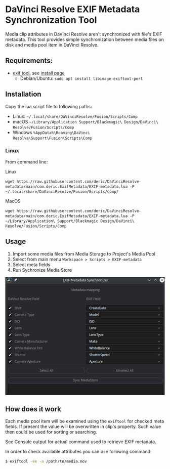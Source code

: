 # DaVinci Resolve EXIF Metadata Synchronization Tool

Media clip attributes in DaVinci Resolve aren't synchronized with file's EXIF metadata. This tool provides simple synchronization between media files on disk and media pool item in DaVinci Resolve.

## Requirements:

  - [exif tool](https://exiftool.org/), see [install page](https://exiftool.org/install.html)
    * Debian/Ubuntu: `sudo apt install libimage-exiftool-perl`

## Installation

Copy the lua script file to following paths:

* Linux: `~/.local/share/DaVinciResolve/Fusion/Scripts/Comp`
* macOS `~/Library/Application Support/Blackmagic\ Design/DaVinci\ Resolve/Fusion/Scripts/Comp`
* Windows `%AppData%\Roaming\DaVinci Resolve\Support\Fusion\Scripts\Comp`

### Linux

From command line:

Linux
```
wget https://raw.githubusercontent.com/deric/DaVinciResolve-metadata/main/com.deric.ExifMetadata/EXIF-metadata.lua -P ~/.local/share/DaVinciResolve/Fusion/Scripts/Comp/
```

MacOS

```
wget https://raw.githubusercontent.com/deric/DaVinciResolve-metadata/main/com.deric.ExifMetadata/EXIF-metadata.lua -P ~/Library/Application\ Support/Blackmagic Design/DaVinci\ Resolve/Fusion/Scripts/Comp
```

## Usage

 1. Import some media files from Media Storage to Project's Media Pool
 2. Select from main menu `Workspace > Scripts > EXIF-metadata`
 3. Select meta fields
 4. Run Sychronize Media Store

![EXIF synchronizer window](docs/exif_window.png)

## How does it work

Each media pool item will be examined using the `exiftool` for checked meta fields. If present the value will be overwritten in clip's property. Such value then could be used for sorting or searching.

See Console output for actual command used to retrieve EXIF metadata.

In order to check available attributes you can use following command:

```bash
$ exiftool -ee -a /path/to/media.mov
```


